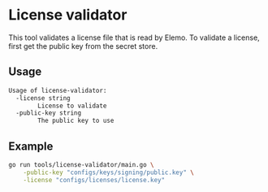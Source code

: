 # License validator

This tool validates a license file that is read by Elemo. To validate a
license, first get the public key from the secret store.

## Usage

```bash
Usage of license-validator:
  -license string
        License to validate
  -public-key string
        The public key to use
```

## Example

```bash
go run tools/license-validator/main.go \
    -public-key "configs/keys/signing/public.key" \
    -license "configs/licenses/license.key"
```
